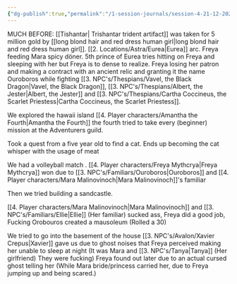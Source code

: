 ```yaml
---
{"dg-publish":true,"permalink":"/1-session-journals/session-4-21-12-2024-huge-skip-due-to-lack-of-notes/"}
---
```


MUCH BEFORE: [[Tishantar\| Trishantar trident artifact]]  was taken for 5 million gold by [[long blond hair and red dress human girl\|long blond hair and red dress human girl]]. [[2. Locations/Astra/Eurea\|Eurea]] arc. Freya feeding Mara spicy döner. 5th prince of Eurea tries hitting on Freya and sleeping with her but Freya is to dense to realize. Freya losing her patron and making a contract with an ancient relic and granting it the name Ouroboros while fighting [[3. NPC's/Thespians/Vavel, the Black Dragon\|Vavel, the Black Dragon]], [[3. NPC's/Thespians/Albert, the Jester\|Albert, the Jester]] and [[3. NPC's/Thespians/Cartha Coccineus, the Scarlet Priestess\|Cartha Coccineus, the Scarlet Priestess]].  

We explored the hawaii island [[4. Player characters/Amantha the Fourth\|Amantha the Fourth]] the fourth tried to take every (beginner) mission at the Adventurers guild.

Took a quest from a five year old to find a cat. Ends up becoming the cat whisper with the usage of meat

We had a volleyball match . [[4. Player characters/Freya Mythcrya\|Freya Mythcrya]] won due to [[3. NPC's/Familiars/Ouroboros\|Ouroboros]] and [[4. Player characters/Mara Malinovinoch\|Mara Malinovinoch]]'s familiar 

Then we tried building a sandcastle.

[[4. Player characters/Mara Malinovinoch\|Mara Malinovinoch]] and [[3. NPC's/Familiars/Ellie\|Ellie]] (Her familiar) sucked ass, Freya did a good job, Fucking Orobouros created a mausoleum (Rolled a 30)

We tried to go into the basement of the house [[3. NPC's/Avalon/Xavier Crepus\|Xavier]] gave us due to ghost noises that Freya perceived making her unable to sleep at night (It was Mara and [[3. NPC's/Tanya\|Tanya]] (Her girlfriend) They were fucking) Freya found out later due to an actual cursed ghost telling her (While Mara bride/princess carried her, due to Freya jumping up and being scared.)



